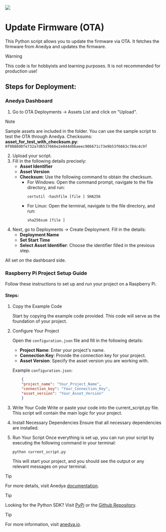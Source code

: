 [<img src="https://img.shields.io/badge/Anedya-Documentation-blue?style=for-the-badge">](https://docs.anedya.io?utm_source=github&utm_medium=link&utm_campaign=github-examples&utm_content=pi)

# Update Firmware (OTA)

This Python script allows you to update the firmware via OTA. It fetches the firmware from Anedya and updates the firmware.

> [!WARNING]
> This code is for hobbyists and learning purposes. It is not recommended for production use!

## Steps for Deployment:
### Anedya Dashboard
1. Go to OTA Deployments -> Assets List and click on "Upload".
> [!NOTE]
> Sample assets are included in the folder. You can use the sample script to test the OTA through Anedya.
> Checksums:
> **asset_for_test_with_checksum.py**: `0f9888d0fe732a7d6537666e2e844d0baeec906671c73e9b53f6663c784c4c9f`

2. Upload your script.
3. Fill in the following details precisely:
    - **Asset Identifier**
    - **Asset Version**
    - **Checksum**: Use the following command to obtain the checksum.
        - For Windows:
            Open the command prompt, navigate to the file directory, and run:
            ```
            certutil -hashfile [file ] SHA256
            ```
        - For Linux:
            Open the terminal, navigate to the file directory, and run:
            ```
            sha256sum [file ]
            ```
4. Next, go to Deployments -> Create Deployment. Fill in the details:
    - **Deployment Name**
    - **Set Start Time**
    - **Select Asset Identifier**: Choose the identifier filled in the previous step.

All set on the dashboard side.

### Raspberry Pi Project Setup Guide
Follow these instructions to set up and run your project on a Raspberry Pi.

#### Steps:

1. Copy the Example Code

    Start by copying the example code provided. This code will serve as the foundation of your project.

2. Configure Your Project

    Open the `configuration.json` file and fill in the following details:
    - **Project Name**: Enter your project's name.
    - **Connection Key**: Provide the connection key for your project.
    - **Asset Version**: Specify the asset version you are working with.

    Example `configuration.json`:
    ```json
        {
        "project_name": "Your_Project_Name",
        "connection_key": "Your_Connection_Key",
        "asset_version": "Your_Asset_Version"
        }
3. Write Your Code
    Write or paste your code into the current_script.py file. This script will contain the main logic for your project.
4. Install Necessary Dependencies
    Ensure that all necessary dependencies are installed.
5. Run Your Script
    Once everything is set up, you can run your script by executing the following command in your terminal:
    ```
    python current_script.py
    ```
    This will start your project, and you should see the output or any relevant messages on your terminal.

> [!TIP]
> For more details, visit Anedya [documentation](https://docs.anedya.io?utm_source=github&utm_medium=link&utm_campaign=github-examples&utm_content=pi).

> [!TIP]
> Looking for the Python SDK? Visit [PyPi](https://pypi.org/project/anedya-dev-sdk/) or the [Github Repository](https://github.com/anedyaio/anedya-dev-sdk-pyhton).

> [!TIP]
> For more information, visit [anedya.io](https://anedya.io/?utm_source=github&utm_medium=link&utm_campaign=github-examples&utm_content=pi).
